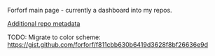 Forforf main page - currently a dashboard into my repos.

[Additional repo metadata](.repo-meta.yml)

TODO: Migrate to color scheme: 
https://gist.github.com/forforf/f811cbb630b6419d3628f8bf26636e9d

